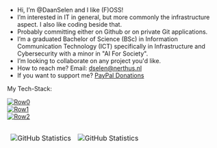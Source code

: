 - Hi, I’m @DaanSelen and I like (F)OSS!
- I’m interested in IT in general, but more commonly the infrastructure aspect. I also like coding beside that.
- Probably committing either on Github or on private Git applications.
- I’m a graduated Bachelor of Science (BSc) in Information Communication Technology (ICT) specifically in Infrastructure and Cybersecurity with a minor in "AI For Society".
- I’m looking to collaborate on any project you'd like.
- How to reach me? Email: dselen@nerthus.nl
- If you want to support me? [PayPal Donations](paypal.me/daanselen)

My Tech-Stack:<br>

[![Row0](https://skillicons.dev/icons?i=ansible,bash,go,md,powershell,python,git,github,githubactions,vscode)](https://skillicons.dev)<br>
[![Row1](https://skillicons.dev/icons?i=linux,debian,kali,mint,ubuntu,windows,arduino,raspberrypi,docker,kubernetes)](https://skillicons.dev)<br>
[![Row2](https://skillicons.dev/icons?i=mysql,nginx,postgres,sqlite,wordpress,cloudflare,discord,vim,postman)](https://skillicons.dev)<br>

<table align="left" border="0" cellpadding="0" cellspacing="0">
  <thead>
    <tr>
      <td>
        <img
          src="https://github-readme-stats.vercel.app/api?username=DaanSelen&show_icons=true&locale=en&theme=tokyonight&count_private=false"
          alt="GitHub Statistics"
        />
      </td>
      <td>
        <img
          src="https://streak-stats.demolab.com/?user=DaanSelen&theme=tokyonight"
          alt="GitHub Statistics"
        />
      </td>
    </tr>
  </thead>
</table>
